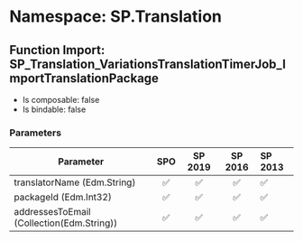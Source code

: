 # Namespace: SP.Translation

## Function Import: SP_Translation_VariationsTranslationTimerJob_ImportTranslationPackage

- Is composable: false
- Is bindable: false

### Parameters

Parameter | SPO | SP 2019 | SP 2016 | SP 2013
----------|:---:|:-------:|:-------:|:-------
translatorName (Edm.String) | ✅ | ✅ | ✅ | ✅
packageId (Edm.Int32) | ✅ | ✅ | ✅ | ✅
addressesToEmail (Collection(Edm.String)) | ✅ | ✅ | ✅ | ✅
